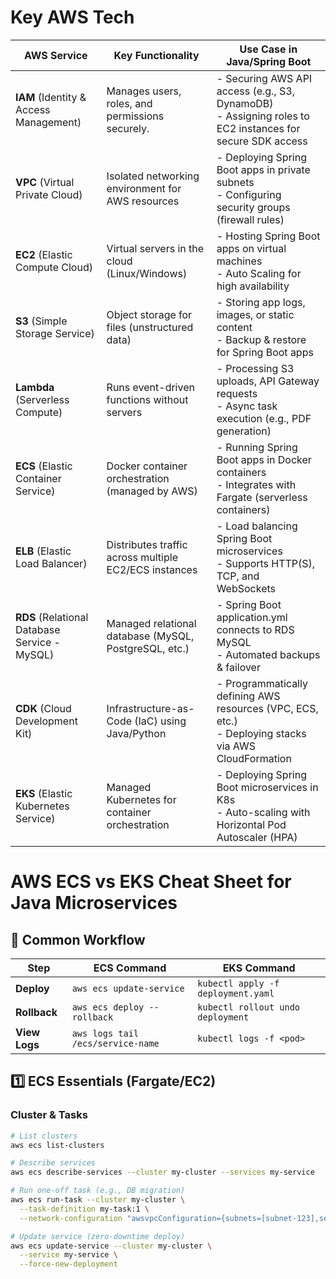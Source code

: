 # Key AWS Tech

| AWS Service                                   | Key Functionality                                     | Use Case in Java/Spring Boot                                                                               |
|-----------------------------------------------|-------------------------------------------------------|------------------------------------------------------------------------------------------------------------|
| **IAM** (Identity & Access Management)        | Manages users, roles, and permissions securely.       | - Securing AWS API access (e.g., S3, DynamoDB)<br>- Assigning roles to EC2 instances for secure SDK access |
| **VPC** (Virtual Private Cloud)               | Isolated networking environment for AWS resources     | - Deploying Spring Boot apps in private subnets<br>- Configuring security groups (firewall rules)          |
| **EC2** (Elastic Compute Cloud)               | Virtual servers in the cloud (Linux/Windows)          | - Hosting Spring Boot apps on virtual machines<br>- Auto Scaling for high availability                     |
| **S3** (Simple Storage Service)               | Object storage for files (unstructured data)          | - Storing app logs, images, or static content<br>- Backup & restore for Spring Boot apps                   |
| **Lambda** (Serverless Compute)               | Runs event-driven functions without servers           | - Processing S3 uploads, API Gateway requests<br>- Async task execution (e.g., PDF generation)             |
| **ECS** (Elastic Container Service)           | Docker container orchestration (managed by AWS)       | - Running Spring Boot apps in Docker containers<br>- Integrates with Fargate (serverless containers)       |
| **ELB** (Elastic Load Balancer)               | Distributes traffic across multiple EC2/ECS instances | - Load balancing Spring Boot microservices<br>- Supports HTTP(S), TCP, and WebSockets                      |
| **RDS** (Relational Database Service - MySQL) | Managed relational database (MySQL, PostgreSQL, etc.) | - Spring Boot application.yml connects to RDS MySQL<br>- Automated backups & failover                      |
| **CDK** (Cloud Development Kit)               | Infrastructure-as-Code (IaC) using Java/Python        | - Programmatically defining AWS resources (VPC, ECS, etc.)<br>- Deploying stacks via AWS CloudFormation    |
| **EKS** (Elastic Kubernetes Service)          | Managed Kubernetes for container orchestration        | - Deploying Spring Boot microservices in K8s<br>- Auto-scaling with Horizontal Pod Autoscaler (HPA)        |

# AWS ECS vs EKS Cheat Sheet for Java Microservices

## 🔄 Common Workflow

| Step          | ECS Command                       | EKS Command                        |
|---------------|-----------------------------------|------------------------------------|
| **Deploy**    | `aws ecs update-service`          | `kubectl apply -f deployment.yaml` |
| **Rollback**  | `aws ecs deploy --rollback`       | `kubectl rollout undo deployment`  |
| **View Logs** | `aws logs tail /ecs/service-name` | `kubectl logs -f <pod>`            |

## 1️⃣ ECS Essentials (Fargate/EC2)

### Cluster & Tasks

```bash
# List clusters
aws ecs list-clusters

# Describe services
aws ecs describe-services --cluster my-cluster --services my-service

# Run one-off task (e.g., DB migration)
aws ecs run-task --cluster my-cluster \
  --task-definition my-task:1 \
  --network-configuration "awsvpcConfiguration={subnets=[subnet-123],securityGroups=[sg-123]}"

# Update service (zero-downtime deploy)
aws ecs update-service --cluster my-cluster \
  --service my-service \
  --force-new-deployment
```